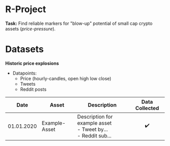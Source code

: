 # R-Project

**Task:** Find reliable markers for "blow-up" potential of small cap crypto assets (_price-pressure_).

# Datasets

**Historic price explosions**
- Datapoints:
  - Price (hourly-candles, open high low close)
  - Tweets
  - Reddit posts

| Date | Asset | Description | Data Collected |
|---|---|---|:---:|
| 01.01.2020 | Example-Asset | Description for example asset <br> - Tweet by... <br> - Reddit sub... | ✔️ |
